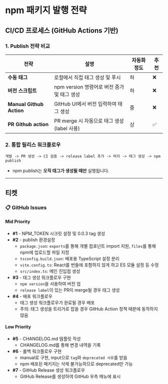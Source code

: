 # npm 패키지 발행 전략

## CI/CD 프로세스 (GitHub Actions 기반)

### 1. Publish 전략 비교

| 전략                     | 설명                                        | 자동화 정도 | 추천 |
| ------------------------ | ------------------------------------------- | ----------- | ---- |
| **수동 태그**            | 로컬에서 직접 태그 생성 및 푸시             | 하          | ❌   |
| **버전 스크립트**        | npm version 명령어로 버전 증가 및 태그 생성 | 하          | ❌   |
| **Manual Github Action** | GitHub UI에서 버전 입력하여 태그 생성       | 중          | ❌   |
| **PR Github action**     | PR merge 시 자동으로 태그 생성(label 사용)  | 상          | ✅   |

### 2. 통합 릴리스 워크플로우

```
개발 -> PR 생성 -> CI 검증 -> release label 추가 -> 머지 -> 태그 생성 -> npm publish
```

- npm publish는 **오직 태그가 생성될 때만** 실행됩니다.

---

## 티켓

### 📋 GitHub Issues

#### Mid Priority

- **#1** - NPM_TOKEN 시크릿 설정 및 0.0.3 tag 생성
- **#2** - publish 환경설정
  - `package.json`: `exports`를 통해 개별 컴포넌트 import 지원, `files`를 통해 npm에 업로드할 파일 지정
  - `tsconfig.build.json`: 배포용 TypeScript 설정 분리
  - `vite.config.ts`: React를 번들에 포함하지 않게 하고 ES 모듈 설정 등 수정
  - `src/index.ts`: 메인 진입점 생성
- **#3** - 태그 생성 워크플로우 구현
  - `npm version`을 사용하여 버전 업
  - `release label`이 있는 PR이 merge될 경우 태그 생성
- **#4** - 배포 워크플로우
  - 태그 생성 워크플로우가 완료될 경우 배포
  - 주의: 태그 생성을 트리거로 잡을 경우 GitHub Action 정책 때문에 동작하지 않음

#### Low Priority

- **#5** - CHANGELOG.md 템플릿 작성
  - CHANGELOG.md를 통해 변경 내역을 기록
- **#6** - 롤백 워크플로우 구현
  - manual로 구현, input으로 `tag`와 `deprecated 사유`를 받음
  - npm 배포된 패키지는 삭제 불가능하므로 deprecated만 가능
- **#7** - GitHub Release 생성 워크플로우
  - GitHub Release를 생성하여 GitHub 우측 메뉴에 표시
